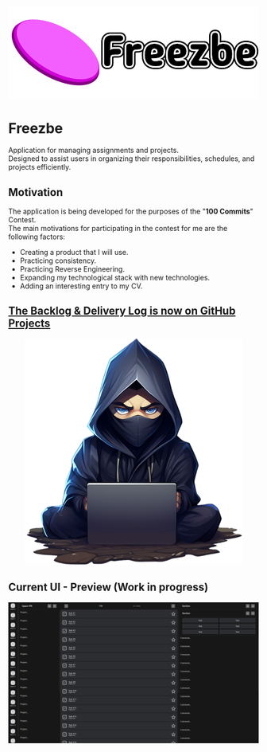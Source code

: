 ![](docs/readme/images/Freezbe_logo.png)

# Freezbe
Application for managing assignments and projects.<br>
Designed to assist users in organizing their responsibilities, schedules, and projects efficiently.

## Motivation
The application is being developed for the purposes of the "**100 Commits**" Contest.<br>
The main motivations for participating in the contest for me are the following factors:
- Creating a product that I will use.
- Practicing consistency.
- Practicing Reverse Engineering.
- Expanding my technological stack with new technologies.
- Adding an interesting entry to my CV.

## [The Backlog & Delivery Log is now on GitHub Projects](https://github.com/users/ArcticLeopard/projects/2)

<p align="center">
 <img src="https://raw.githubusercontent.com/ArcticLeopard/Freezbe/main/docs/readme/images/Developer.png" />
</p>

## Current UI - Preview (Work in progress)
![](docs/UI/PreviewCurrentUserInterface.png)